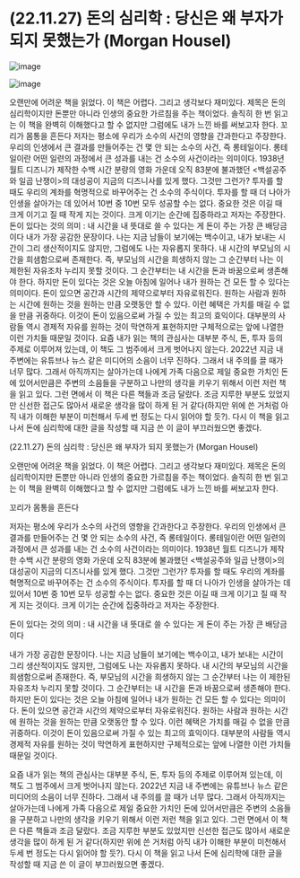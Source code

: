 # (22.11.27) 돈의 심리학 : 당신은 왜 부자가 되지 못했는가 (Morgan Housel)

![image](https://user-images.githubusercontent.com/43941383/204124664-eddeea7c-e2f8-4211-a1bd-78e282921123.jpg)

![image](https://user-images.githubusercontent.com/43941383/204124664-eddeea7c-e2f8-4211-a1bd-78e282921123.jpg)

오랜만에 어려운 책을 읽었다. 이 책은 어렵다. 그리고 생각보다 재미있다. 제목은 돈의 심리학이지만 돈뿐만 아니라 인생의 중요한 가르침을 주는 책이었다. 솔직히 한 번 읽고는 이 책을 완벽히 이해했다고 할 수 없지만 그럼에도 내가 느낀 바를 써보고자 한다.
꼬리가 몸통을 흔든다
저자는 평소에 우리가 소수의 사건의 영향을 간과한다고 주장한다. 우리의 인생에서 큰 결과를 만들어주는 건 몇 안 되는 소수의 사건, 즉 롱테일이다. 롱테일이란 어떤 일련의 과정에서 큰 성과를 내는 건 소수의 사건이라는 의미이다. 1938년 월트 디즈니가 제작한 수백 시간 분량의 영화 가운데 오직 83분에 불과했던 <백설공주와 일곱 난쟁이>의 대성공이 지금의 디즈니사를 있게 했다. 그것만 그런가? 투자를 할 때도 우리의 계좌를 혁명적으로 바꾸어주는 건 소수의 주식이다. 투자를 할 때 더 나아가 인생을 살아가는 데 있어서 10번 중 10번 모두 성공할 수는 없다. 중요한 것은 이길 때 크게 이기고 질 때 작게 지는 것이다. 크게 이기는 순간에 집중하라고 저자는 주장한다.
돈이 있다는 것의 의미 : 내 시간을 내 뜻대로 쓸 수 있다는 게 돈이 주는 가장 큰 배당금이다
내가 가장 공감한 문장이다. 나는 지금 남들이 보기에는 백수이고, 내가 보내는 시간이 그리 생산적이지도 않지만, 그럼에도 나는 자유롭지 못하다. 내 시간의 부모님의 시간을 희샘함으로써 존재한다. 즉, 부모님의 시간을 희생하지 않는 그 순간부터 나는 이 제한된 자유조차 누리지 못할 것이다. 그 순간부터는 내 시간을 돈과 바꿈으로써 생존해야 한다. 하지만 돈이 있다는 것은 오늘 아침에 일어나 내가 원하는 건 모든 할 수 있다는 의미이다. 돈이 있으면 공간과 시간의 제약으로부터 자유로워진다. 원하는 사람과 원하는 시간에 원하는 것을 원하는 만큼 오랫동안 할 수 있다. 이런 혜택은 가치를 매길 수 없을 만큼 귀중하다. 이것이 돈이 있음으로써 가질 수 있는 최고의 효익이다. 대부분의 사람들 역시 경제적 자유를 원하는 것이 막연하게 표현하지만 구체적으로는 앞에 나열한 이런 가치들 때문일 것이다.
요즘 내가 읽는 책의 관심사는 대부분 주식, 돈, 투자 등의 주제로 이루어져 있는데, 이 책도 그 범주에서 크게 벗어나지 않는다. 2022년 지금 내 주변에는 유튜브나 뉴스 같은 미디어의 소음이 너무 진하다. 그래서 내 주의를 끌 때가 너무 많다. 그래서 아직까지는 살아가는데 나에게 가족 다음으로 제일 중요한 가치인 돈에 있어서만큼은 주변의 소음들을 구분하고 나만의 생각을 키우기 위해서 이런 저런 책을 읽고 있다. 그런 면에서 이 책은 다른 책들과 조금 달랐다. 조금 지루한 부분도 있었지만 신선한 접근도 많아서 새로운 생각을 많이 하게 된 거 같다(하지만 위에 쓴 거처럼 아직 내가 이해한 부분이 미천해서 두세 번 정도는 다시 읽어야 할 듯?). 다시 이 책을 읽고 나서 돈에 심리학에 대한 글을 작성할 때 지금 쓴 이 글이 부끄러웠으면 좋겠다.

(22.11.27) 돈의 심리학 : 당신은 왜 부자가 되지 못했는가 (Morgan Housel)

오랜만에 어려운 책을 읽었다. 이 책은 어렵다. 그리고 생각보다 재미있다. 제목은 돈의 심리학이지만 돈뿐만 아니라 인생의 중요한 가르침을 주는 책이었다. 솔직히 한 번 읽고는 이 책을 완벽히 이해했다고 할 수 없지만 그럼에도 내가 느낀 바를 써보고자 한다.

꼬리가 몸통을 흔든다

저자는 평소에 우리가 소수의 사건의 영향을 간과한다고 주장한다. 우리의 인생에서 큰 결과를 만들어주는 건 몇 안 되는 소수의 사건, 즉 롱테일이다. 롱테일이란 어떤 일련의 과정에서 큰 성과를 내는 건 소수의 사건이라는 의미이다. 1938년 월트 디즈니가 제작한 수백 시간 분량의 영화 가운데 오직 83분에 불과했던 <백설공주와 일곱 난쟁이>의 대성공이 지금의 디즈니사를 있게 했다. 그것만 그런가? 투자를 할 때도 우리의 계좌를 혁명적으로 바꾸어주는 건 소수의 주식이다. 투자를 할 때 더 나아가 인생을 살아가는 데 있어서 10번 중 10번 모두 성공할 수는 없다. 중요한 것은 이길 때 크게 이기고 질 때 작게 지는 것이다. 크게 이기는 순간에 집중하라고 저자는 주장한다.

돈이 있다는 것의 의미 : 내 시간을 내 뜻대로 쓸 수 있다는 게 돈이 주는 가장 큰 배당금이다

내가 가장 공감한 문장이다. 나는 지금 남들이 보기에는 백수이고, 내가 보내는 시간이 그리 생산적이지도 않지만, 그럼에도 나는 자유롭지 못하다. 내 시간의 부모님의 시간을 희샘함으로써 존재한다. 즉, 부모님의 시간을 희생하지 않는 그 순간부터 나는 이 제한된 자유조차 누리지 못할 것이다. 그 순간부터는 내 시간을 돈과 바꿈으로써 생존해야 한다. 하지만 돈이 있다는 것은 오늘 아침에 일어나 내가 원하는 건 모든 할 수 있다는 의미이다. 돈이 있으면 공간과 시간의 제약으로부터 자유로워진다. 원하는 사람과 원하는 시간에 원하는 것을 원하는 만큼 오랫동안 할 수 있다. 이런 혜택은 가치를 매길 수 없을 만큼 귀중하다. 이것이 돈이 있음으로써 가질 수 있는 최고의 효익이다. 대부분의 사람들 역시 경제적 자유를 원하는 것이 막연하게 표현하지만 구체적으로는 앞에 나열한 이런 가치들 때문일 것이다.

요즘 내가 읽는 책의 관심사는 대부분 주식, 돈, 투자 등의 주제로 이루어져 있는데, 이 책도 그 범주에서 크게 벗어나지 않는다. 2022년 지금 내 주변에는 유튜브나 뉴스 같은 미디어의 소음이 너무 진하다. 그래서 내 주의를 끌 때가 너무 많다. 그래서 아직까지는 살아가는데 나에게 가족 다음으로 제일 중요한 가치인 돈에 있어서만큼은 주변의 소음들을 구분하고 나만의 생각을 키우기 위해서 이런 저런 책을 읽고 있다. 그런 면에서 이 책은 다른 책들과 조금 달랐다. 조금 지루한 부분도 있었지만 신선한 접근도 많아서 새로운 생각을 많이 하게 된 거 같다(하지만 위에 쓴 거처럼 아직 내가 이해한 부분이 미천해서 두세 번 정도는 다시 읽어야 할 듯?). 다시 이 책을 읽고 나서 돈에 심리학에 대한 글을 작성할 때 지금 쓴 이 글이 부끄러웠으면 좋겠다.

